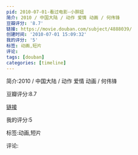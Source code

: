 ```yaml
---
pid: 2010-07-01-看过电影-小胖妞
简介: 2010 / 中国大陆 / 动作 爱情 动画 / 何伟锋
豆瓣评分: '8.7'
链接: https://movie.douban.com/subject/4888039/
创建时间: '2010-07-01 15:09:32'
我的评分: '5'
标签: 动画,短片
评论:
tags: [douban]
categories: [timeline]
---
```

简介:2010 / 中国大陆 / 动作 爱情 动画 / 何伟锋

豆瓣评分:8.7

[链接](https://movie.douban.com/subject/4888039/)

我的评分:5

标签:动画,短片

评论:

